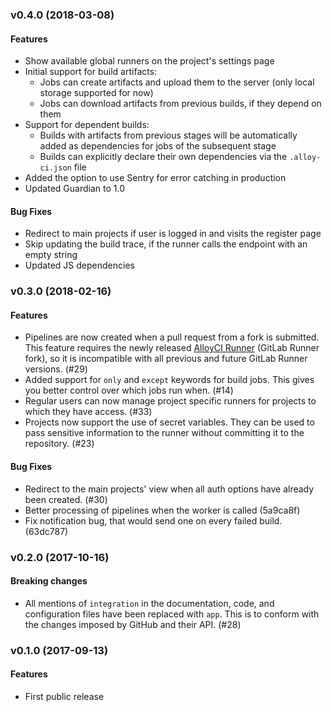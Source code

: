 <a name="v0.4.0"></a>
### v0.4.0 (2018-03-08)

#### Features

* Show available global runners on the project's settings page
* Initial support for build artifacts:
  - Jobs can create artifacts and upload them to the server (only local storage supported for now)
  - Jobs can download artifacts from previous builds, if they depend on them
* Support for dependent builds:
  - Builds with artifacts from previous stages will be automatically added as dependencies for jobs of the subsequent stage
  - Builds can explicitly declare their own dependencies via the `.alloy-ci.json` file
* Added the option to use Sentry for error catching in production
* Updated Guardian to 1.0  

#### Bug Fixes

* Redirect to main projects if user is logged in and visits the register page
* Skip updating the build trace, if the runner calls the endpoint with an empty string
* Updated JS dependencies

<a name="v0.3.0"></a>
### v0.3.0 (2018-02-16)

#### Features

* Pipelines are now created when a pull request from a fork is submitted.
  This feature requires the newly released [AlloyCI Runner](https://github.com/AlloyCI/alloy-runner) (GitLab Runner fork),
  so it is incompatible with all previous and future GitLab Runner versions. (#29)
* Added support for `only` and `except` keywords for build jobs. This gives
  you better control over which jobs run when. (#14)
* Regular users can now manage project specific runners for projects to which
  they have access. (#33)
* Projects now support the use of secret variables. They can be used to pass
  sensitive information to the runner without committing it to the repository. (#23)

#### Bug Fixes

* Redirect to the main projects' view when all auth options have already 
  been created. (#30)
* Better processing of pipelines when the worker is called (5a9ca8f)
* Fix notification bug, that would send one on every failed build. (63dc787)

<a name="v0.2.0"></a>
### v0.2.0 (2017-10-16)

#### Breaking changes

* All mentions of `integration` in the documentation, code, and configuration
  files have been replaced with `app`. This is to conform with the changes imposed
  by GitHub and their API. (#28)

<a name="v0.1.0"></a>
### v0.1.0 (2017-09-13)

#### Features

* First public release
